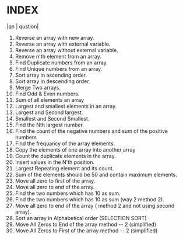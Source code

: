 # INDEX

|qn | qustion|

1.  Reverse an array with new array.
2.  Reverse an array with external variable.
3.  Reverse an array without external variable.
4.  Remove n'th element from an array.
5.  Find Duplicate numbers from an array.
6.  Find Unique numbers from an array.
7.  Sort array in ascending order.
8.  Sort array in descending order.
9.  Merge Two arrays.
10. Find Odd & Even numbers.
11. Sum of all elements an array
12. Largest and smallest elements in an array.
13. Largest and Second largest.
14. Smallest and Second Smallest.
15. Find the Nth largest number.
16. Find the count of the negative numbers and sum of the positive numbers
17. Find the frequancy of the array elements.
18. Copy the elements of one array into another array
19. Count the duplicate elements in the array.
20. Insert values in the N'th position.
21. Largest Repeating element and its count.
22. Sum of the elements should be 50 and contain maximum elements.
23. Move all zero to first of the array.
24. Move all zero to end of the array.
25. Find the two numbers which has 10 as sum.
26. Find the two numbers which has 10 as sum (way 2 method 2).
27. Move all zero to end of the array ( method 2 and not using second array).
28. Sort an array in Alphabetical order (SELECTION SORT)
29. Move All Zeros to End of the array method -- 2 (simplified)
30. Move All Zeros to First of the array method -- 2 (simplified)
